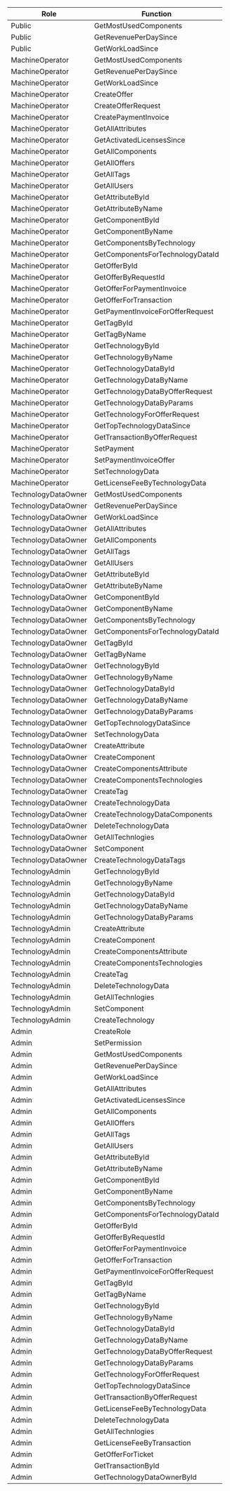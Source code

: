|**Role**|**Function**|
|--------|------------|
|Public|GetMostUsedComponents|
|Public|GetRevenuePerDaySince|
|Public|GetWorkLoadSince|
|MachineOperator|GetMostUsedComponents|
|MachineOperator|GetRevenuePerDaySince|
|MachineOperator|GetWorkLoadSince|
|MachineOperator|CreateOffer|
|MachineOperator|CreateOfferRequest|
|MachineOperator|CreatePaymentInvoice|
|MachineOperator|GetAllAttributes|
|MachineOperator|GetActivatedLicensesSince|
|MachineOperator|GetAllComponents|
|MachineOperator|GetAllOffers|
|MachineOperator|GetAllTags|
|MachineOperator|GetAllUsers|
|MachineOperator|GetAttributeById|
|MachineOperator|GetAttributeByName|
|MachineOperator|GetComponentById|
|MachineOperator|GetComponentByName|
|MachineOperator|GetComponentsByTechnology|
|MachineOperator|GetComponentsForTechnologyDataId|
|MachineOperator|GetOfferById|
|MachineOperator|GetOfferByRequestId|
|MachineOperator|GetOfferForPaymentInvoice|
|MachineOperator|GetOfferForTransaction|
|MachineOperator|GetPaymentInvoiceForOfferRequest|
|MachineOperator|GetTagById|
|MachineOperator|GetTagByName|
|MachineOperator|GetTechnologyById|
|MachineOperator|GetTechnologyByName|
|MachineOperator|GetTechnologyDataById|
|MachineOperator|GetTechnologyDataByName|
|MachineOperator|GetTechnologyDataByOfferRequest|
|MachineOperator|GetTechnologyDataByParams|
|MachineOperator|GetTechnologyForOfferRequest|
|MachineOperator|GetTopTechnologyDataSince|
|MachineOperator|GetTransactionByOfferRequest|
|MachineOperator|SetPayment|
|MachineOperator|SetPaymentInvoiceOffer|
|MachineOperator|SetTechnologyData|
|MachineOperator|GetLicenseFeeByTechnologyData|
|TechnologyDataOwner|GetMostUsedComponents|
|TechnologyDataOwner|GetRevenuePerDaySince|
|TechnologyDataOwner|GetWorkLoadSince|
|TechnologyDataOwner|GetAllAttributes|
|TechnologyDataOwner|GetAllComponents|
|TechnologyDataOwner|GetAllTags|
|TechnologyDataOwner|GetAllUsers|
|TechnologyDataOwner|GetAttributeById|
|TechnologyDataOwner|GetAttributeByName|
|TechnologyDataOwner|GetComponentById|
|TechnologyDataOwner|GetComponentByName|
|TechnologyDataOwner|GetComponentsByTechnology|
|TechnologyDataOwner|GetComponentsForTechnologyDataId|
|TechnologyDataOwner|GetTagById|
|TechnologyDataOwner|GetTagByName|
|TechnologyDataOwner|GetTechnologyById|
|TechnologyDataOwner|GetTechnologyByName|
|TechnologyDataOwner|GetTechnologyDataById|
|TechnologyDataOwner|GetTechnologyDataByName|
|TechnologyDataOwner|GetTechnologyDataByParams|
|TechnologyDataOwner|GetTopTechnologyDataSince|
|TechnologyDataOwner|SetTechnologyData|
|TechnologyDataOwner|CreateAttribute|
|TechnologyDataOwner|CreateComponent|
|TechnologyDataOwner|CreateComponentsAttribute|
|TechnologyDataOwner|CreateComponentsTechnologies|
|TechnologyDataOwner|CreateTag|
|TechnologyDataOwner|CreateTechnologyData|
|TechnologyDataOwner|CreateTechnologyDataComponents|
|TechnologyDataOwner|DeleteTechnologyData|
|TechnologyDataOwner|GetAllTechnlogies|
|TechnologyDataOwner|SetComponent|
|TechnologyDataOwner|CreateTechnologyDataTags|
|TechnologyAdmin|GetTechnologyById|
|TechnologyAdmin|GetTechnologyByName|
|TechnologyAdmin|GetTechnologyDataById|
|TechnologyAdmin|GetTechnologyDataByName|
|TechnologyAdmin|GetTechnologyDataByParams|
|TechnologyAdmin|CreateAttribute|
|TechnologyAdmin|CreateComponent|
|TechnologyAdmin|CreateComponentsAttribute|
|TechnologyAdmin|CreateComponentsTechnologies|
|TechnologyAdmin|CreateTag|
|TechnologyAdmin|DeleteTechnologyData|
|TechnologyAdmin|GetAllTechnlogies|
|TechnologyAdmin|SetComponent|
|TechnologyAdmin|CreateTechnology|
|Admin|CreateRole  |
|Admin|SetPermission  |
|Admin|GetMostUsedComponents|
|Admin|GetRevenuePerDaySince|
|Admin|GetWorkLoadSince|
|Admin|GetAllAttributes|
|Admin|GetActivatedLicensesSince|
|Admin|GetAllComponents|
|Admin|GetAllOffers|
|Admin|GetAllTags|
|Admin|GetAllUsers|
|Admin|GetAttributeById|
|Admin|GetAttributeByName|
|Admin|GetComponentById|
|Admin |GetComponentByName|
|Admin |GetComponentsByTechnology|
|Admin |GetComponentsForTechnologyDataId|
|Admin |GetOfferById|
|Admin |GetOfferByRequestId|
|Admin |GetOfferForPaymentInvoice|
|Admin |GetOfferForTransaction|
|Admin |GetPaymentInvoiceForOfferRequest|
|Admin |GetTagById|
|Admin |GetTagByName|
|Admin |GetTechnologyById|
|Admin |GetTechnologyByName|
|Admin |GetTechnologyDataById|
|Admin |GetTechnologyDataByName|
|Admin |GetTechnologyDataByOfferRequest|
|Admin |GetTechnologyDataByParams|
|Admin |GetTechnologyForOfferRequest|
|Admin |GetTopTechnologyDataSince|
|Admin |GetTransactionByOfferRequest|
|Admin |GetLicenseFeeByTechnologyData|
|Admin |DeleteTechnologyData|
|Admin |GetAllTechnlogies|
|Admin |GetLicenseFeeByTransaction|
|Admin |GetOfferForTicket|
|Admin |GetTransactionById|
|Admin |GetTechnologyDataOwnerById|
